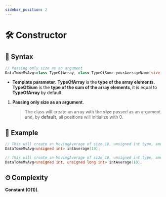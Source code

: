 ```yaml
---
sidebar_position: 2
---
```


# 🛠 Constructor

## 📝 Syntax

```cpp
// Passing only size as an argument
DataTomeMvAvg<class TypeOfArray, class TypeOfSum> yourAverageName(size_t size);
```

- **Template parameter**.
  **TypeOfArray** is the **type of the array elements**.
  **TypeOfSum** is the **type of the sum of the array elements**, it is equal to **TypeOfArray** by default.

1. **Passing only size as an argument**.
   > The class will create an array with the **size** passed as an argument and, by **default**, all positions will initialize with 0.

## 🔮 Example

```cpp
// This will create an MovingAverage of size 10, unsigned int type, and acumulator type as unsigned int
DataTomeMvAvg<unsigned int> intAverage(10);

// This will create an MovingAverage of size 10, unsigned int type, and acumulator type as long unsigned int
DataTomeMvAvg<unsigned int, unsigned long int> intAverage(10);
```

## ⏱ Complexity

**Constant (O(1))**.
